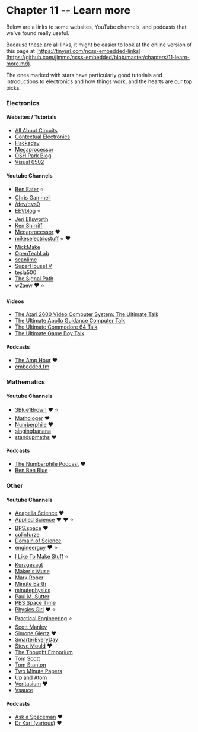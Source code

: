 # Chapter 11 -- Learn more

Below are a links to some websites, YouTube channels, and podcasts that we've found really useful.

Because these are all links, it might be easier to look at the online version of this page at [https://tinyurl.com/ncss-embedded-links](https://github.com/jimmo/ncss-embedded/blob/master/chapters/11-learn-more.md).

The ones marked with stars have particularly good tutorials and introductions to electronics and how things work, and the hearts are our top picks.

### Electronics

#### Websites / Tutorials
* [All About Circuits](https://www.allaboutcircuits.com/)
* [Contextual Electronics](https://contextualelectronics.com/)
* [Hackaday](https://hackaday.com/)
* [Megaprocessor](http://megaprocessor.com/)
* [OSH Park Blog](http://blog.oshpark.com/)
* [Visual 6502](http://visual6502.org/)

#### Youtube Channels

* [Ben Eater](https://www.youtube.com/channel/UCS0N5baNlQWJCUrhCEo8WlA) :star:
* [Chris Gammell](https://www.youtube.com/channel/UCsBkR5o25dIPeSmwVcU8YOQ)
* [/dev/ttys0](https://www.youtube.com/channel/UCuEqgu-PN4B2Jm_B5tccPCA)
* [EEVblog](https://www.youtube.com/channel/UC2DjFE7Xf11URZqWBigcVOQ) :star:
* [Jeri Ellsworth](https://www.youtube.com/channel/UClTpDNIOtgfRkyT-AFGNWVw)
* [Ken Shirriff](https://www.youtube.com/channel/UCw9VlVopq6Hj6fHmcOivC0g)
* [Megaprocessor](https://www.youtube.com/channel/UCB_Zl-VNSH5DLAtG40riCCg) :heart:
* [mikeselectricstuff](https://www.youtube.com/channel/UCcs0ZkP_as4PpHDhFcmCHyA) :star: :heart:
* [MickMake](https://www.youtube.com/channel/UC7GMT3ohvYEAJFDenzj9EMQ)
* [OpenTechLab](https://www.youtube.com/channel/UCeF7JKNXOy0jpMOxpgbZcpg)
* [scanlime](https://www.youtube.com/channel/UCaEgw3321ct_PE4PJvdhXEQ)
* [SuperHouseTV](https://www.youtube.com/channel/UC75HTMhqVZs0sPOMTMQqI9g)
* [tesla500](https://www.youtube.com/channel/UCMdOWi6nBZJ3Q0tHNQIOUVA)
* [The Signal Path](https://www.youtube.com/channel/UCKxRARSpahF1Mt-2vbPug-g)
* [w2aew](https://www.youtube.com/channel/UCiqd3GLTluk2s_IBt7p_LjA) :heart: :star:

#### Videos

* [The Atari 2600 Video Computer System: The Ultimate Talk](https://www.youtube.com/watch?v=qvpwf50a48E)
* [The Ultimate Apollo Guidance Computer Talk](https://www.youtube.com/watch?v=xx7Lfh5SKUQ)
* [The Ultimate Commodore 64 Talk](https://www.youtube.com/watch?v=ZsRRCnque2E)
* [The Ultimate Game Boy Talk](https://www.youtube.com/watch?v=HyzD8pNlpwI)

#### Podcasts

* [The Amp Hour](https://theamphour.com/) :heart:
* [embedded.fm](https://www.embedded.fm/)

### Mathematics

#### Youtube Channels

* [3Blue1Brown](https://www.youtube.com/channel/UCYO_jab_esuFRV4b17AJtAw) :heart: :star:
* [Mathologer](https://www.youtube.com/channel/UC1_uAIS3r8Vu6JjXWvastJg) :heart:
* [Numberphile](https://www.youtube.com/channel/UCoxcjq-8xIDTYp3uz647V5A) :heart:
* [singingbanana](https://www.youtube.com/channel/UCMpizQXRt817D0qpBQZ2TlA)
* [standupmaths](https://www.youtube.com/channel/UCSju5G2aFaWMqn-_0YBtq5A) :heart:

#### Podcasts

* [The Numberphile Podcast](https://www.numberphile.com/podcast/) :heart:
* [Ben Ben Blue](https://www.benbenandblue.com/)

### Other

#### Youtube Channels

* [Acapella Science](https://www.youtube.com/channel/UCYO_jab_esuFRV4b17AJtAw) :heart:
* [Applied Science](https://www.youtube.com/channel/UCivA7_KLKWo43tFcCkFvydw) :heart: :heart: :star:
* [BPS.space](https://www.youtube.com/channel/UCILl8ozWuxnFYXIe2svjHhg) :heart:
* [colinfurze](https://www.youtube.com/user/colinfurze)
* [Domain of Science](https://www.youtube.com/channel/UCxqAWLTk1CmBvZFPzeZMd9A)
* [engineerguy](https://www.youtube.com/channel/UC2bkHVIDjXS7sgrgjFtzOXQ) :heart: :star:
* [I Like To Make Stuff](https://www.youtube.com/channel/UC6x7GwJxuoABSosgVXDYtTw) :star:
* [Kurzgesagt](https://www.youtube.com/channel/UCsXVk37bltHxD1rDPwtNM8Q)
* [Maker's Muse](https://www.youtube.com/channel/UCxQbYGpbdrh-b2ND-AfIybg)
* [Mark Rober](https://www.youtube.com/channel/UCY1kMZp36IQSyNx_9h4mpCg)
* [Minute Earth](https://www.youtube.com/channel/UCeiYXex_fwgYDonaTcSIk6w)
* [minutephysics](https://www.youtube.com/channel/UCUHW94eEFW7hkUMVaZz4eDg)
* [Paul M. Sutter](https://www.youtube.com/channel/UCBr7XOxxQyBHEwqkhoci7vw)
* [PBS Space Time](https://www.youtube.com/channel/UC7_gcs09iThXybpVgjHZ_7g)
* [Physics Girl](https://www.youtube.com/channel/UC7DdEm33SyaTDtWYGO2CwdA) :heart: :star:
* [Practical Engineering](https://www.youtube.com/channel/UCMOqf8ab-42UUQIdVoKwjlQ) :star:
* [Scott Manley](https://www.youtube.com/channel/UCxzC4EngIsMrPmbm6Nxvb-A)
* [Simone Giertz](https://www.youtube.com/channel/UC3KEoMzNz8eYnwBC34RaKCQ) :heart:
* [SmarterEveryDay](https://www.youtube.com/channel/UC6107grRI4m0o2-emgoDnAA)
* [Steve Mould](https://www.youtube.com/channel/UCEIwxahdLz7bap-VDs9h35A) :heart:
* [The Thought Emporium](https://www.youtube.com/channel/UCV5vCi3jPJdURZwAOO_FNfQ)
* [Tom Scott](https://www.youtube.com/channel/UCBa659QWEk1AI4Tg--mrJ2A)
* [Tom Stanton](https://www.youtube.com/channel/UC67gfx2Fg7K2NSHqoENVgwA)
* [Two Minute Papers](https://www.youtube.com/channel/UCbfYPyITQ-7l4upoX8nvctg)
* [Up and Atom](https://www.youtube.com/channel/UCSIvk78tK2TiviLQn4fSHaw)
* [Veritasium](https://www.youtube.com/channel/UCHnyfMqiRRG1u-2MsSQLbXA) :heart:
* [Vsauce](https://www.youtube.com/channel/UC6nSFpj9HTCZ5t-N3Rm3-HA)

#### Podcasts

* [Ask a Spaceman](http://www.pmsutter.com/shows/askaspaceman/) :heart:
* [Dr Karl (various)](https://drkarl.com/podcasts/) :heart:

